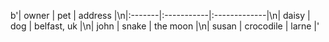b'| owner  | pet        | address      |\n|:-------|:-----------|:-------------|\n| daisy  | dog        | belfast, uk  |\n| john   | snake      | the moon     |\n| susan  | crocodile  | larne        |'